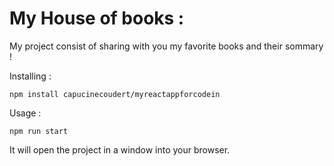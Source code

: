 My House of books :
===================

My project consist of sharing with you my favorite books and their sommary !

Installing :

	npm install capucinecoudert/myreactappforcodein

Usage :

	npm run start 
 It will open the project in a window into your browser. 


